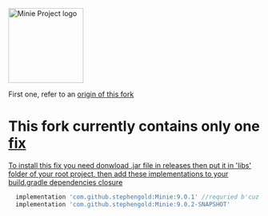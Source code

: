 <img height="150" src="https://i.imgur.com/YEPFEcx.png" alt="Minie Project logo">

First one, refer to an <a href="https://github.com/stephengold/Minie"> origin of this fork </a>

<h1>This fork currently contains only one <a href=https://github.com/stephengold/Minie/commit/a69541ef4716236460510c8b2d92b13fb664739d>fix</h1>

To install this fix you need donwload .jar file in releases then put it in 'libs' folder of your root project,  then add these implementations to your build.gradle dependencies closure
```groovy
  implementation 'com.github.stephengold:Minie:9.0.1' //requried b'cuz it loads native libs , while my 9.0.2 doesn't.
  implementation 'com.github.stephengold:Minie:9.0.2-SNAPSHOT'
```
